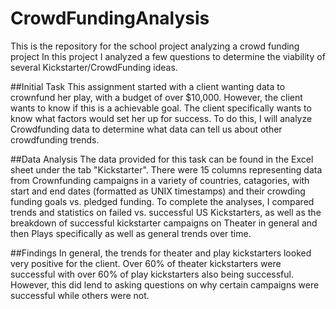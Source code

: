 # CrowdFundingAnalysis
This is the repository for the school project analyzing a crowd funding project
In this project I analyzed a few questions to determine the viability of several Kickstarter/CrowdFunding ideas. 

##Initial Task
This assignment started with a client wanting data to crownfund her play, with a budget of over $10,000. However, the client wants to know if this is a achievable goal. The client specifically  wants to know what factors would set her up for success. To do this, I will analyze Crowdfunding data to determine what data can tell us about other crowdfunding trends. 

##Data Analysis
The data provided for this task can be found in the Excel sheet under the tab "Kickstarter". There were 15 columns representing data from Crownfunding campaigns in a variety of countries, catagories, with start and end dates (formatted as UNIX timestamps) and their crowding funding goals vs. pledged funding.
To complete the analyses, I compared trends and statistics on failed vs. successful US Kickstarters, as well as the breakdown of successful kickstarter campaigns on Theater in general and then Plays specifically as well as general trends over time. 

##Findings
In general, the trends for theater and play kickstarters looked very positive for the client. 
Over 60% of theater kickstarters were successful with over 60% of play kickstarters also being successful. However, this did lend to asking questions on why certain campaigns were successful while others were not. 
